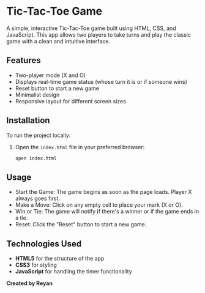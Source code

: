 # Tic-Tac-Toe Game

A simple, interactive Tic-Tac-Toe game built using HTML, CSS, and JavaScript. This app allows two players to take turns and play the classic game with a clean and intuitive interface.

## Features

- Two-player mode (X and O)
- Displays real-time game status (whose turn it is or if someone wins)
- Reset button to start a new game
- Minimalist design
- Responsive layout for different screen sizes

## Installation

To run the project locally:
1. Open the `index.html` file in your preferred browser:
    ```bash
    open index.html
    ```

## Usage

- Start the Game: The game begins as soon as the page loads. Player X always goes first.
- Make a Move: Click on any empty cell to place your mark (X or O).
- Win or Tie: The game will notify if there's a winner or if the game ends in a tie.
- Reset: Click the "Reset" button to start a new game.

## Technologies Used

- **HTML5** for the structure of the app
- **CSS3** for styling
- **JavaScript** for handling the timer functionality

**Created by Reyan**
